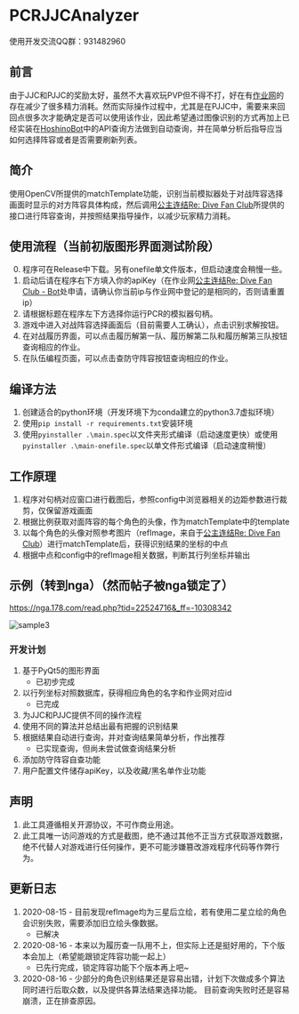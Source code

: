 # PCRJJCAnalyzer
使用开发交流QQ群：931482960
## 前言

由于JJC和PJJC的奖励太好，虽然不大喜欢玩PVP但不得不打，好在有[作业网](https://www.pcrdfans.com/battle)的存在减少了很多精力消耗。然而实际操作过程中，尤其是在PJJC中，需要来来回回点很多次才能确定是否可以使用该作业，因此希望通过图像识别的方式再加上已经实装在[HoshinoBot](https://github.com/Ice-Cirno/HoshinoBot)中的API查询方法做到自动查询，并在简单分析后指导应当如何选择阵容或者是否需要刷新列表。

## 简介

使用OpenCV所提供的matchTemplate功能，识别当前模拟器处于对战阵容选择画面时显示的对方阵容具体构成，然后调用[公主连结Re: Dive Fan Club](https://www.pcrdfans.com/battle)所提供的接口进行阵容查询，并按照结果指导操作，以减少玩家精力消耗。



## 使用流程（当前初版图形界面测试阶段）
0. 程序可在Release中下载。另有onefile单文件版本，但启动速度会稍慢一些。
1. 启动后请在程序右下方填入你的apiKey（在作业网[公主连结Re: Dive Fan Club - Bot](https://www.pcrdfans.com/bot)处申请，请确认你当前ip与作业网中登记的是相同的，否则请重置ip）
2. 请根据标题在程序左下方选择你运行PCR的模拟器句柄。
3. 游戏中进入对战阵容选择画面后（目前需要人工确认），点击识别求解按钮。
4. 在对战履历界面，可以点击履历解第一队、履历解第二队和履历解第三队按钮查询相应的作业。
5. 在队伍编程页面，可以点击查防守阵容按钮查询相应的作业。


## 编译方法
1. 创建适合的python环境（开发环境下为conda建立的python3.7虚拟环境）
2. 使用`pip install -r requirements.txt`安装环境
3. 使用`pyinstaller .\main.spec`以文件夹形式编译（启动速度更快）或使用`pyinstaller .\main-onefile.spec`以单文件形式编译（启动速度稍慢）

## 工作原理
1. 程序对句柄对应窗口进行截图后，参照config中浏览器相关的边距参数进行裁剪，仅保留游戏画面
2. 根据比例获取对面阵容的每个角色的头像，作为matchTemplate中的template
3. 以每个角色的头像对照参考图片（refImage，来自于[公主连结Re: Dive Fan Club](https://www.pcrdfans.com/battle)）进行matchTemplate后，获得识别结果的坐标的中点
4. 根据中点和config中的refImage相关数据，判断其行列坐标并输出

## 示例（转到nga）（然而帖子被nga锁定了）
https://nga.178.com/read.php?tid=22524716&_ff=-10308342

![sample3](https://github.com/xct24/PCRJJCAnalyzer/blob/master/doc/img/sample3.png?raw=true)

### 开发计划
1. 基于PyQt5的图形界面 
    - 已初步完成
2. 以行列坐标对照数据库，获得相应角色的名字和作业网对应id
    - 已完成
3. 为JJC和PJJC提供不同的操作流程
4. 使用不同的算法并总结出最有把握的识别结果
5. 根据结果自动进行查询，并对查询结果简单分析，作出推荐
    - 已实现查询，但尚未尝试做查询结果分析
6. 添加防守阵容自查功能
7. 用户配置文件储存apiKey，以及收藏/黑名单作业功能


## 声明
1. 此工具遵循相关开源协议，不可作商业用途。
2. 此工具唯一访问游戏的方式是截图，绝不通过其他不正当方式获取游戏数据，绝不代替人对游戏进行任何操作，更不可能涉嫌篡改游戏程序代码等作弊行为。

## 更新日志
1. 2020-08-15 - 目前发现refImage均为三星后立绘，若有使用二星立绘的角色会识别失败，需要添加旧立绘头像数据。
    - 已解决
2. 2020-08-16 - 本来以为履历查一队用不上，但实际上还是挺好用的，下个版本会加上（希望能跟锁定阵容功能一起上）
    - 已先行完成，锁定阵容功能下个版本再上吧~
3. 2020-08-16 - 少部分的角色识别结果还是容易出错，计划下次做成多个算法同时进行后取众数，以及提供各算法结果选择功能。 目前查询失败时还是容易崩溃，正在排查原因。

